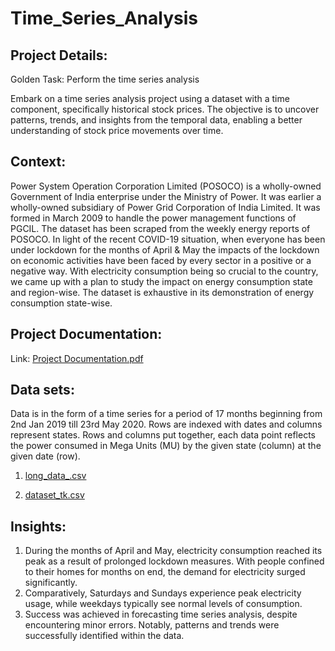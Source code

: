 # Time_Series_Analysis

## Project Details:

Golden Task: Perform the time series analysis

Embark on a time series analysis project using a dataset with a time component, specifically historical stock prices. The objective is to uncover patterns, trends, and insights from the temporal data, enabling a better understanding of stock price movements over time.

## Context:
Power System Operation Corporation Limited (POSOCO) is a wholly-owned Government of India enterprise under the Ministry of Power. It was earlier a wholly-owned subsidiary of Power Grid Corporation of India Limited. It was formed in March 2009 to handle the power management functions of PGCIL. The dataset has been scraped from the weekly energy reports of POSOCO.
In light of the recent COVID-19 situation, when everyone has been under lockdown for the months of April & May the impacts of the lockdown on economic activities have been faced by every sector in a positive or a negative way. With electricity consumption being so crucial to the country, we came up with a plan to study the impact on energy consumption state and region-wise. The dataset is exhaustive in its demonstration of energy consumption state-wise.



## Project Documentation: 

Link: [Project Documentation.pdf](https://github.com/vishnuvardhankunsoth/Time_Series_Analysis/files/14285121/Project.Documentation.pdf)
 

## Data sets:

Data is in the form of a time series for a period of 17 months beginning from 2nd Jan 2019 till 23rd May 2020. Rows are indexed with dates and columns represent states. Rows and columns put together, each data point reflects the power consumed in Mega Units (MU) by the given state (column) at the given date (row).

1. [long_data_.csv](https://github.com/vishnuvardhankunsoth/Time_Series_Analysis/files/14285067/long_data_.csv)

2. [dataset_tk.csv](https://github.com/vishnuvardhankunsoth/Time_Series_Analysis/files/14285066/dataset_tk.csv)

## Insights:

1. During the months of April and May, electricity consumption reached its peak as a result of prolonged lockdown measures. With people confined to their homes for months on end, the demand for electricity surged significantly.
2. Comparatively, Saturdays and Sundays experience peak electricity usage, while weekdays typically see normal levels of consumption.
3. Success was achieved in forecasting time series analysis, despite encountering minor errors. Notably, patterns and trends were successfully identified within the data.

